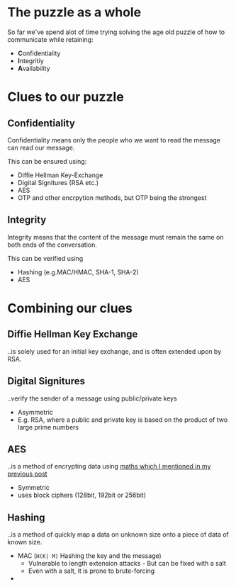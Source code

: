 # The puzzle as a whole
So far we've spend alot of time trying solving the age old puzzle of how to communicate while retaining: 

* **C**onfidentiality 
* **I**ntegritiy
* **A**vailability

# Clues to our puzzle
## Confidentiality 

Confidentiality means only the people who we want to read the message can read our message. 

This can be ensured using: 

* Diffie Hellman Key-Exchange 
* Digital Signitures (RSA etc.) 
* AES 
* OTP and other encrpytion methods, but OTP being the strongest 

## Integrity 

Integrity means that the content of the message must remain the same on both ends of the conversation. 

This can be verified using 

* Hashing (e.g.MAC/HMAC, SHA-1, SHA-2) 
* AES

# Combining our clues 

## Diffie Hellman Key Exchange 

..is solely used for an initial key exchange, and is often extended upon by RSA. 

## Digital Signitures 

..verify the sender of a message using public/private keys

* Asymmetric 
* E.g. RSA, where a public and private key is based on the product of two large prime numbers 

## AES 
..is a method of encrypting data using [maths which I mentioned in my previous post](https://jennax-seceng.tumblr.com/post/187300232301/aes-adv-encryption-standard) 

* Symmetric
* uses block ciphers (128bit, 192bit or 256bit) 

## Hashing 

..is a method of quickly map a data on unknown size onto a piece of data of known size. 

* MAC (`H(K| M)` Hashing the key and the message) 
  * Vulnerable to length extension attacks - But can be fixed with a salt 
  * Even with a salt, it is prone to brute-forcing
*